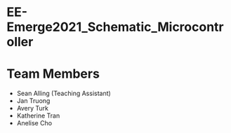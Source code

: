 # EE-Emerge2021_Schematic_Microcontroller

# Team Members
* Sean Alling (Teaching Assistant)
* Jan Truong
* Avery Turk
* Katherine Tran
* Anelise Cho
